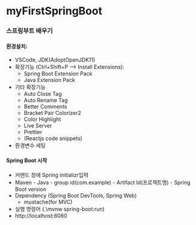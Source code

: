 # myFirstSpringBoot
### 스프링부트 배우기

#### 환경설치:

- VSCode, JDK(AdoptOpenJDK11)
- 확장기능 (Ctrl+Shift+P --> Install Extensions):
  - Spring Boot Extension Pack
  - Java Extension Pack
- 기타 확장기능
  - Auto Close Tag
  - Auto Rename Tag
  - Better Comments
  - Bracket Pair Colorizer2
  - Color Highlight
  - Live Server
  - Prettier
  - (Reactjs code snippets)
- 환경변수 세팅

#### Spring Boot 시작

- 커맨드 창에 Spring initializr입력
- Maven - Java - group id(com.example) - Artifact Id(프로젝트명) - Spring Boot version
- Dependency (Spring Boot DevTools, Spring Web)
  - mustache(for MVC)
- 실행 명령어 (.\mvnw spring-boot:run)
- http://localhost:8080

